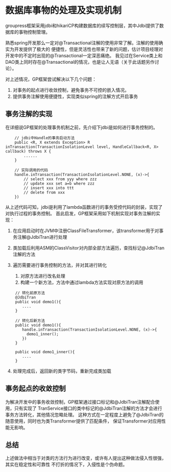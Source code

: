 # 数据库事物的处理及实现机制

groupress框架采用jdbi和hikariCP构建数据库的续写控制层，其中Jdbi提供了数据库的事物控制管理。

熟悉spring开发那么一定对@Transactional注解的使用非常了解。注解的使用确实为开发提供了极大的
便捷性，但是灵活性也带来了新的问题，估计项目经理对开发中的不定时出现的@Transactional一定深恶痛绝。
我见过在Service类上和DAO类上同时存在@Transactional的情况，也是让人无语（关于此话题另作讨论）。

对上述情况，GP框架尝试解决以下几个问题：

1. 对事务的起点进行收敛控制，避免事务不可控的嵌入情况。
2. 提供事务注解使用便捷性，实现类似spring的注解方式开启事务

## 事务注解的实现

在详细说GP框架的处理事务机制之前，先介绍下jdbi是如何进行事务控制的。

```
    // jdbi中Handle的事务启动方法
    public <R, X extends Exception> R inTransaction(TransactionIsolationLevel level, HandleCallback<R, X> callback) throws X {
        ......
    }
    
    // 实际调用的代码
    handle.inTransaction(TransactionIsolationLevel.NONE, (x)->{
        // select xxx from yyy where zzz
        // update xxx set a=b where zzz
        // insert xxx into ttt
        // delete from xxx
    })
```

从上述代码可知，jdbi是利用了lambda函数进行的事务受控代码的封装，实现了对执行过程的事务控制。
首此启发，GP框架采用如下机制实现对事务注解的实现：

1. 在应用启动时在JVM中注册ClassFileTransformer，该transformer用于对事务注解@JdbiTran进行处理
2. 类加载后利用ASM的ClassVisitor对内部全部方法遍历，查找标记@JdbiTran注解的方法
3. 遍历需要进行事务控制的方法，并对其进行转化
   1. 对原方法进行改名处理
   2. 构建一个新方法，方法中通过lambda方法实现对原方法的调用
   ```
    // 转化前原方法
    @JdbiTran
    public void demo1(){
       ....
    }
   
    // 转化后新方法
    public void demo1(){
       handle.inTransaction(TransactionIsolationLevel.NONE, (x)->{
         demo1_inner();
       })
    }
    
    public void demo1_inner(){
       ....
    }
   
   ```
   
4. 处理完成后，返回新的类字节码，重新完成类加载

## 事务起点的收敛控制

为解决开发中的事务收敛控制，GP框架通过接口标记和@JdbiTran注解配合使用，只有实现了
TranService接口的类中标记的@JdbiTran注解的方法才会进行事务方法转化，其他情况忽略处理。
这种方式在一定程度上避免了@JdbiTran的随意使用，同时也为类Transformer提供了匹配条件，
保证Transformer对应用性能无影响。

## 总结

上述做法中相当于对类的方法行为进行改变，或许有人提出这种做法侵入性很强，其实在稳定性和可靠性
不打折的情况下，入侵性是个伪命题。